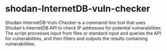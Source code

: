 # shodan-InternetDB-vuln-checker
Shodan-InternetDB-Vuln-Checker is a command-line tool that uses Shodan's InternetDB API to check IP addresses for potential vulnerabilities. The script processes input from files or standard input and queries the API for vulnerabilities, and then filters and outputs the results containing vulnerabilities. 
